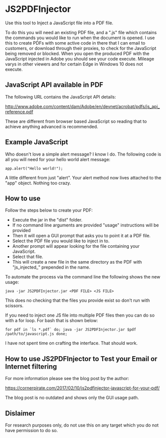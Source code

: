 # JS2PDFInjector
Use this tool to Inject a JavaScript file into a PDF file.

To do this you will need an existing PDF file, and a ".js" file which contains the commands you would like to run when the document is opened.
I use this to create PDFs with some active code in there that I can email to customers, or download through their proxies, to check for the JavaScript being removed or blocked.
When you open the produced PDF with the JavaScript injected in Adobe you should see your code execute. Mileage varys in other viewers and for certain Edge in Windows 10 does not execute.

## JavaScript API available in PDF

The following URL contains the JavaScript API details:

http://www.adobe.com/content/dam/Adobe/en/devnet/acrobat/pdfs/js_api_reference.pdf

These are different from browser based JavaScript so reading that to achieve anything advanced is recommended.

## Example JavaScript

Who doesn't love a simple alert message? I know I do. The following code is all you will need for your hello world alert message:

```app.alert("Hello world!");```

A little different from just "alert". Your alert method now lives attached to the "app" object. Nothing too crazy.

## How to use

Follow the steps below to create your PDF:

* Execute the jar in the "dist" folder. 
* If no command line arguments are provided "usage" instructions will be provided 
* Then it will open a GUI prompt that asks you to point it at a PDF file. 
* Select the PDF file you would like to inject in to.
* Another prompt will appear looking for the file containing your JavaScript.
* Select that file.
* This will create a new file in the same directory as the PDF with "js_injected_" prepended in the name.

To automate the process via the command line the following shows the new usage:

```java -jar JS2PDFInjector.jar <PDF FILE> <JS FILE>```

This does no checking that the files you provide exist so don't run with scissors.

If you need to inject one JS file into multiple PDF files then you can do so with a for loop. For bash that is shown below:

```for pdf in `ls *.pdf`
do;
java -jar JS2PDFInjector.jar $pdf /path/to/javascript.js
done;```

I have not spent time on crafting the interface. That should work.

## How to use JS2PDFInjector to Test your Email or Internet filtering

For more information please see the blog post by the author:

https://cornerpirate.com/2017/02/10/js2pdfinjector-javascript-for-your-pdf/

The blog post is no outdated and shows only the GUI usage path.

## Dislaimer

For research purposes only, do not use this on any target which you do not have permission to do so.
